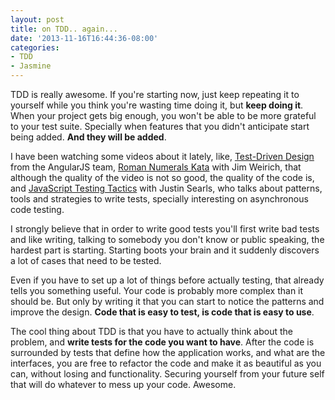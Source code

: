 ```yaml
---
layout: post
title: on TDD.. again...
date: '2013-11-16T16:44:36-08:00'
categories:
- TDD
- Jasmine
---
```

TDD is really awesome. If you're starting now, just keep repeating it to yourself while you think you're wasting time doing it, but <strong>keep doing it</strong>. When your project gets big enough, you won't be able to be more grateful to your test suite. Specially when features that you didn't anticipate start being added. <strong>And they will be added</strong>.

I have been watching some videos about it lately, like, <a target="_blank" href="http://startuplab.googleventures.com/test-driven-design-2013-07-09">Test-Driven Design</a> from the AngularJS team, <a target="_blank" href="http://www.youtube.com/watch?v=983zk0eqYLY">Roman Numerals Kata</a> with Jim Weirich, that although the quality of the video is not so good, the quality of the code is, and <a target="_blank" href="http://blog.testdouble.com/posts/2013-10-03-javascript-testing-tactics.html">JavaScript Testing Tactics</a> with Justin Searls, who talks about patterns, tools and strategies to write tests, specially interesting on asynchronous code testing.

I strongly believe that in order to write good tests you'll first write bad tests and like writing, talking to somebody you don't know or public speaking, the hardest part is starting. Starting boots your brain and it suddenly discovers a lot of cases that need to be tested.

Even if you have to set up a lot of things before actually testing, that already tells you something useful. Your code is probably more complex than it should be. But only by writing it that you can start to notice the patterns and improve the design. <strong>Code that is easy to test, is code that is easy to use</strong>.

The cool thing about TDD is that you have to actually think about the problem, and <strong>write tests for the code you want to have</strong>. After the code is surrounded by tests that define how the application works, and what are the interfaces, you are free to refactor the code and make it as beautiful as you can, without losing and functionality. Securing yourself from your future self that will do whatever to mess up your code. Awesome.
